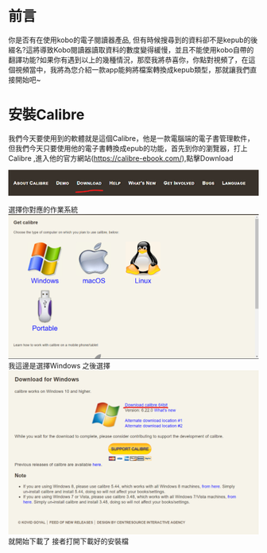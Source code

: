 # 前言
你是否有在使用kobo的電子閱讀器產品, 但有時候搜尋到的資料卻不是kepub的後綴名?這將導致Kobo閱讀器讀取資料的數度變得緩慢，並且不能使用kobo自帶的翻譯功能?如果你有遇到以上的幾種情況，那麼我將恭喜你，你點對視頻了，在這個視頻當中，我將為您介紹一款app能夠將檔案轉換成kepub類型，那就讓我們直接開始吧~

# 安裝Calibre
我們今天要使用到的軟體就是這個Calibre，他是一款電腦端的電子書管理軟件，但我們今天只要使用他的電子書轉換成epub的功能，首先到你的瀏覽器，打上Calibre ,進入他的官方網站(https://calibre-ebook.com/),點擊Download

![picture 0](../images/d80a411da2dadc402fa606ba1778dd123138a204139c12fae252d246972544c2.png)  

選擇你對應的作業系統
![picture 1](../images/77bbd6eed12f07fe00c948b9934d4af8eb15cf1fe0a714b925b9ffdfdcf0b619.png)  
我這邊是選擇Windows
之後選擇![picture 2](../images/d8b5f8a98e9d1e9bd2f334a58a7f0be53b74d22d03b9f88f933aa0ea60e89757.png)  
就開始下載了
接者打開下載好的安裝檔

